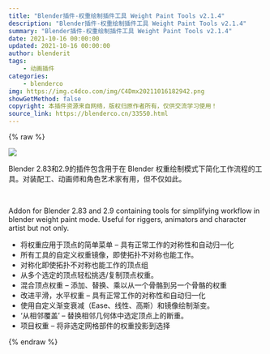 ```yaml
---
title: "Blender插件-权重绘制插件工具 Weight Paint Tools v2.1.4"
description: "Blender插件-权重绘制插件工具 Weight Paint Tools v2.1.4"
summary: "Blender插件-权重绘制插件工具 Weight Paint Tools v2.1.4"
date: 2021-10-16 00:00:00
updated: 2021-10-16 00:00:00
author: blenderit
tags: 
    - 动画插件
categories:
    - blenderco
img: https://img.c4dco.com/img/C4Dmx20211016182942.png
showGetMethod: false
copyright: 本插件资源来自网络，版权归原作者所有，仅供交流学习使用！
source_link: https://blenderco.cn/33550.html
---
```


{% raw %}
<p><img class="aligncenter" src="https://img.c4dco.com/img/C4Dmx20211016182942.png"></p><div>
<p>Blender 2.83和2.9的插件包含用于在 Blender 权重绘制模式下简化工作流程的工具。对装配工、动画师和角色艺术家有用，但不仅如此。</p>
<p> </p>
<p>Addon for Blender 2.83 and 2.9 containing tools for simplifying workflow in blender weight paint mode. Useful for riggers, animators and character artist but not only.</p>
</div><ul>
<li>将权重应用于顶点的简单菜单 – 具有正常工作的对称性和自动归一化</li>
<li>所有工具的自定义权重镜像，即使拓扑不对称也能工作。</li>
<li>对称化即使拓扑不对称也能工作的顶点组</li>
<li>从多个选定的顶点轻松挑选/复制顶点权重。</li>
<li>混合顶点权重 – 添加、替换、乘以从一个骨骼到另一个骨骼的权重</li>
<li>改进平滑，水平权重 – 具有正常工作的对称性和自动归一化</li>
<li>使用自定义渐变衰减（Ease、线性、高斯）和镜像绘制渐变。</li>
<li>‘从相邻覆盖’ – 替换相邻几何体中选定顶点上的断重。</li>
<li>项目权重 – 将非选定网格部件的权重投影到选择</li>
</ul>
<div style="display: none">blenderco</div>
{% endraw %}